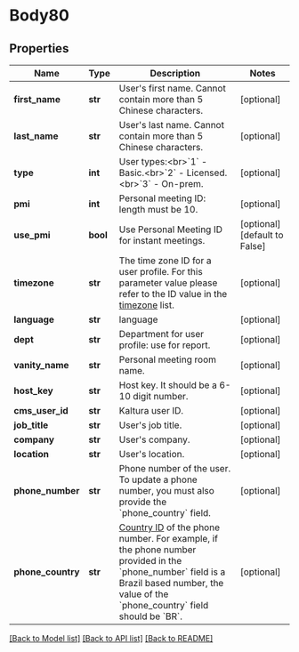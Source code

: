 # Body80

## Properties
Name | Type | Description | Notes
------------ | ------------- | ------------- | -------------
**first_name** | **str** | User&#x27;s first name. Cannot contain more than 5 Chinese characters. | [optional] 
**last_name** | **str** | User&#x27;s last name. Cannot contain more than 5 Chinese characters. | [optional] 
**type** | **int** | User types:&lt;br&gt;&#x60;1&#x60; - Basic.&lt;br&gt;&#x60;2&#x60; - Licensed.&lt;br&gt;&#x60;3&#x60; - On-prem. | [optional] 
**pmi** | **int** | Personal meeting ID: length must be 10. | [optional] 
**use_pmi** | **bool** | Use Personal Meeting ID for instant meetings. | [optional] [default to False]
**timezone** | **str** | The time zone ID for a user profile. For this parameter value please refer to the ID value in the [timezone](https://marketplace.zoom.us/docs/api-reference/other-references/abbreviation-lists#timezones) list. | [optional] 
**language** | **str** | language | [optional] 
**dept** | **str** | Department for user profile: use for report. | [optional] 
**vanity_name** | **str** | Personal meeting room name. | [optional] 
**host_key** | **str** | Host key. It should be a 6-10 digit number. | [optional] 
**cms_user_id** | **str** | Kaltura user ID. | [optional] 
**job_title** | **str** | User&#x27;s job title. | [optional] 
**company** | **str** | User&#x27;s company. | [optional] 
**location** | **str** | User&#x27;s location. | [optional] 
**phone_number** | **str** | Phone number of the user. To update a phone number, you must also provide the &#x60;phone_country&#x60; field. | [optional] 
**phone_country** | **str** | [Country ID](https://marketplace.zoom.us/docs/api-reference/other-references/abbreviation-lists#countries) of the phone number. For example, if the phone number provided in the &#x60;phone_number&#x60; field is a Brazil based number, the value of the &#x60;phone_country&#x60; field should be &#x60;BR&#x60;. | [optional] 

[[Back to Model list]](../README.md#documentation-for-models) [[Back to API list]](../README.md#documentation-for-api-endpoints) [[Back to README]](../README.md)

